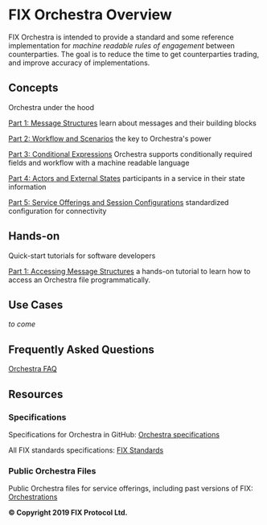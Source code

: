 # FIX Orchestra Overview

FIX Orchestra is intended to provide a standard and some reference implementation for *machine readable rules of engagement* between counterparties. The goal is to reduce the time to get counterparties trading, and improve accuracy of implementations.

## Concepts
Orchestra under the hood

[Part 1: Message Structures](https://github.com/FIXTradingCommunity/fix-orchestra/wiki/Concepts-Part1-MessageStructures) learn about messages and their building blocks

[Part 2: Workflow and Scenarios](https://github.com/FIXTradingCommunity/fix-orchestra/wiki/Concepts-Part2-Workflow-and-Scenarios) the key to Orchestra's power

[Part 3: Conditional Expressions](https://github.com/FIXTradingCommunity/fix-orchestra/wiki/Concepts-Part3-Conditional-Expressions) Orchestra supports conditionally required fields and workflow with a machine readable language

[Part 4: Actors and External States](https://github.com/FIXTradingCommunity/fix-orchestra/wiki/Concepts-Part4-Actors-And-External-States) participants in a service in their state information

[Part 5: Service Offerings and Session Configurations](https://github.com/FIXTradingCommunity/fix-orchestra/wiki/Concepts-Part5-Service-Offerings-And-Session-Configurations) standardized configuration for connectivity

## Hands-on

Quick-start tutorials for software developers

[Part 1: Accessing Message Structures](https://github.com/FIXTradingCommunity/fix-orchestra/wiki/Hands-on-Part1-Accessing-Message-Structures) a hands-on tutorial to learn how to access an Orchestra file programmatically.

## Use Cases
*to come*

## Frequently Asked Questions

[Orchestra FAQ](https://github.com/FIXTradingCommunity/fix-orchestra/wiki/Orchestra-FAQ)

## Resources

### Specifications

Specifications for Orchestra in GitHub: [Orchestra specifications](https://github.com/FIXTradingCommunity/fix-orchestra-spec)

All FIX standards specifications: [FIX Standards](https://www.fixtrading.org/standards/)

### Public Orchestra Files

Public Orchestra files for service offerings, including past versions of FIX: [Orchestrations](https://github.com/FIXTradingCommunity/orchestrations)

**© Copyright 2019 FIX Protocol Ltd.**